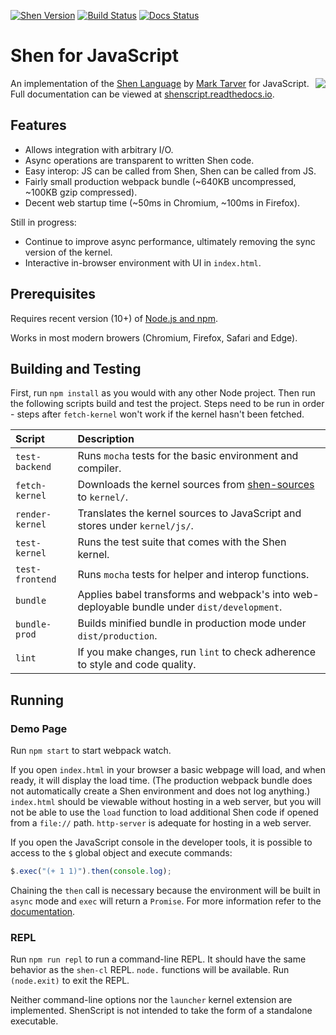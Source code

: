 [![Shen Version](https://img.shields.io/badge/shen-22.1-blue.svg)](https://github.com/Shen-Language)
[![Build Status](https://travis-ci.org/rkoeninger/ShenScript.svg?branch=master)](https://travis-ci.org/rkoeninger/ShenScript)
[![Docs Status](https://readthedocs.org/projects/shenscript/badge/?version=latest)](https://shenscript.readthedocs.io/en/latest/?badge=latest)

# Shen for JavaScript

<img src="https://raw.githubusercontent.com/rkoeninger/ShenScript/master/assets/logo.png" align="right">

An implementation of the [Shen Language](http://www.shenlanguage.org) by [Mark Tarver](http://marktarver.com/) for JavaScript. Full documentation can be viewed at [shenscript.readthedocs.io](https://shenscript.readthedocs.io/en/latest/).

## Features

  * Allows integration with arbitrary I/O.
  * Async operations are transparent to written Shen code.
  * Easy interop: JS can be called from Shen, Shen can be called from JS.
  * Fairly small production webpack bundle (\~640KB uncompressed, \~100KB gzip compressed).
  * Decent web startup time (\~50ms in Chromium, \~100ms in Firefox).

Still in progress:

  * Continue to improve async performance, ultimately removing the sync version of the kernel.
  * Interactive in-browser environment with UI in `index.html`.

## Prerequisites

Requires recent version (10+) of [Node.js and npm](https://nodejs.org/en/download/).

Works in most modern browers (Chromium, Firefox, Safari and Edge).

## Building and Testing

First, run `npm install` as you would with any other Node project. Then run the following scripts build and test the project. Steps need to be run in order - steps after `fetch-kernel` won't work if the kernel hasn't been fetched.

| Script          | Description                                                                                                       |
|:----------------|:------------------------------------------------------------------------------------------------------------------|
| `test-backend`  | Runs `mocha` tests for the basic environment and compiler.                                                        |
| `fetch-kernel`  | Downloads the kernel sources from [shen-sources](https://github.com/Shen-Language/shen-sources.git) to `kernel/`. |
| `render-kernel` | Translates the kernel sources to JavaScript and stores under `kernel/js/`.                                        |
| `test-kernel`   | Runs the test suite that comes with the Shen kernel.                                                              |
| `test-frontend` | Runs `mocha` tests for helper and interop functions.                                                              |
| `bundle`        | Applies babel transforms and webpack's into web-deployable bundle under `dist/development`.                       |
| `bundle-prod`   | Builds minified bundle in production mode under `dist/production`.                                                |
| `lint`          | If you make changes, run `lint` to check adherence to style and code quality.                                     |

## Running

### Demo Page

Run `npm start` to start webpack watch.

If you open `index.html` in your browser a basic webpage will load, and when ready, it will display the load time. (The production webpack bundle does not automatically create a Shen environment and does not log anything.) `index.html` should be viewable without hosting in a web server, but you will not be able to use the `load` function to load additional Shen code if opened from a `file://` path. `http-server` is adequate for hosting in a web server.

If you open the JavaScript console in the developer tools, it is possible to access to the `$` global object and execute commands:

```javascript
$.exec("(+ 1 1)").then(console.log);
```

Chaining the `then` call is necessary because the environment will be built in `async` mode and `exec` will return a `Promise`. For more information refer to the [documentation](https://shenscript.readthedocs.io/en/latest/interop.html).

### REPL

Run `npm run repl` to run a command-line REPL. It should have the same behavior as the `shen-cl` REPL. `node.` functions will be available. Run `(node.exit)` to exit the REPL.

Neither command-line options nor the `launcher` kernel extension are implemented. ShenScript is not intended to take the form of a standalone executable.
